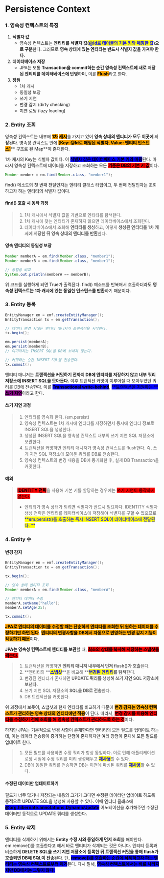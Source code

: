 # Persistence Context

### 1. 영속성 컨텍스트의 특징

1. **식별자 값**
   * 영속성 컨텍스트는 **엔티티를 식별자 값(**<mark style="color:blue;">**@Id로 테이블의 기본 키와 매핑한 값**</mark>**)으로 구분**한다. 그러므로 **영속 상태에 있는 엔티티는 반드시 식별자 값을 가져야 한다.**
2. **데이터베이스 저장**
   * JPA는 보통 **Transaction을 commit하는 순간 영속성 컨텍스트에 새로 저장된 엔티티를 데이터베이스에 반영**하며, 이를 <mark style="background-color:orange;">**Flush**</mark>라고 한다.
3. **장점**
   * 1차 캐시
   * 동일성 보장
   * 쓰기 지연
   * 변경 감지 (dirty checking)
   * 지연 로딩 (lazy loading)



### 2. Entity 조회

영속성 컨텍스트는 내부에 <mark style="background-color:orange;">**1차**</mark> <mark style="background-color:orange;"></mark><mark style="background-color:orange;">**캐시**</mark>를 가지고 있어 **영속 상태의 엔티티가 모두 이곳에 저장**된다. 영속성 컨텍스트 안에 <mark style="background-color:orange;">**\[Key: @Id로 매핑된 식별자, Value: 엔티티 인스턴스]**</mark>** 구조로 된 Map**이 존재한다.

1차 캐시의 Key는 식별자 값이다. 이 <mark style="background-color:blue;">**식별자 값은 데이터베이스 기본 키와 매핑**</mark>된다. 따라서 영속성 컨텍스트에 데이터를 저장하고 조회하는 모든 <mark style="background-color:red;">**기준은 DB의 기본 키 값**</mark>이다.

```java
Member member = em.find(Member.class, "member1");
```

find() 메소드의 첫 번째 전달인자는 엔티티 클래스 타입이고, 두 번째 전달인자는 조회하고자 하는 엔티티의 식별자 값이다.

#### find() 호출 시 동작 과정

> 1. 1차 캐시에서 식별자 값을 기반으로 엔티티를 탐색한다.
> 2. 1차 캐시에 찾는 엔티티가 존재하지 않으면 데이터베이스에서 조회한다.
> 3. 데이터베이스에서 조회해 **엔티티를 생성**하고, 이렇게 **생성된 엔티티를 1차 캐시에 저장한 뒤 영속 상태의 엔티티를 반환**한다.

#### 영속 엔티티의 동일성 보장

```java
Member memberA = em.find(Member.class, "member1");
Member memberB = em.find(Member.class, "member1");

// 동일성 비교
System.out.println(memberA == memberB);
```

위 코드를 실행하게 되면 True가 출력된다. find() 메소드를 반복해서 호출하더라도 **영속성 컨텍스트는 1차 캐시에 있는 동일한 인스턴스를 반환**하기 때문이다.



### 3. Entity 등록

```java
EntityManager em = emf.createEntityManager();
EntityTransaction tx = em.getTransaction();

// 데이터 변경 시에는 엔티티 매니저가 트랜잭션을 시작한다.
tx.begin();

em.persist(memberA);
em.persist(memberB);
// 여기까지는 INSERT SQL을 DB에 보내지 않는다.

// 커밋하는 순간 INSERT SQL을 전송한다.
tx.commit();
```

엔티티 매니저는 **트랜잭션을 커밋하기 전까지 DB에 엔티티를 저장하지 않고 내부 쿼리 저장소에 INSERT SQL을 모아둔다.** 이후 트랜잭션 커밋이 이루어질 때 모아두었던 쿼리를 DB에 전송한다. 이를 <mark style="background-color:blue;">**Transactional write-behind**</mark>, <mark style="background-color:blue;">**트랜잭션을 지원하는 **</mark><mark style="background-color:purple;">**쓰기 지연**</mark>이라고 한다.

#### 쓰기 지연 과정

> 1. 엔티티를 영속화 한다. (em.persist)
> 2. 영속성 컨텍스트는 1차 캐시에 엔티티를 저장하면서 동시에 엔티티 정보로 INSERT SQL을 생성한다.
> 3. 생성된 INSERT SQL을 영속성 컨텍스트 내부의 쓰기 지연 SQL 저장소에 보관한다.
> 4. 트랜잭션을 커밋하면 엔티티 매니저가 영속성 컨텍스트를 flush한다. 즉, 쓰기 지연 SQL 저장소에 모아둔 쿼리를 DB로 전송한다.
> 5. 영속성 컨텍스트의 변경 내용을 DB에 동기화한 후, 실제 DB Transaction을 커밋한다.

#### 예외

> <mark style="background-color:red;">**IDENTITY 전략**</mark>을 사용해 기본 키를 할당하는 경우에는 <mark style="background-color:red;">쓰기 지연이 동작하지 않는다.</mark>
>
> * 엔티티가 영속 상태가 되려면 식별자가 반드시 필요하다. IDENTITY 식별자 생성 전략은 엔티티를 데이터베이스에 저장해야 식별자를 구할 수 있으므로 <mark style="color:blue;">**em.persist()를 호출하는 즉시 INSERT SQL이 데이터베이스에 전달된다. **</mark>

### 4. Entity 수

#### 변경 감지

```java
EntityManager em = emf.createEntityManager();
EntityTransaction tx = em.getTransaction();

tx.begin();

// 영속 상태 엔티티 조회
Member memberA = em.find(Member.class, "memberA");

// 엔티티 데이터 수정
memberA.setName("hello");
memberA.setAge(25);

tx.commit();
```

<mark style="background-color:orange;">**JPA로 엔티티의 데이터를 수정할 때는 단순하게 엔티티를 조회한 뒤 원하는 데이터를 수정하기만 하면 된다**</mark>. <mark style="background-color:orange;">**엔티티의 변경사항을 DB에서 자동으로 반영하는 변경 감지 기능이 작동하기 때문**</mark>이다.

**JPA는 영속성 컨텍스트에 엔티티를 보관**할 때, <mark style="background-color:red;">**최초의 상태를 복사해 저장하는 스냅샷을 찍는다.**</mark>&#x20;

> 1. 트랜잭션을 커밋하면 **엔티티 매니저 내부에서 먼저 flush()가 호출**된다.
> 2. **엔티티와 **<mark style="color:blue;">**스냅샷**</mark>**을 비교해 **<mark style="color:blue;">**변경된 엔티티**</mark>**를 탐색**한다.
> 3. 변경된 엔티티가 존재하면 **UPDATE 쿼리를 생성해 쓰기 지연 SQL 저장소에 보낸다.**
> 4. 쓰기 지연 SQL 저장소의 **SQL을 DB로 전송**한다.
> 5. DB 트랜잭션을 커밋한다.

위 과정에서 보듯이, 스냅샷과 현재 엔티티를 비교하기 때문에 <mark style="background-color:orange;">**변경 감지는 영속성 컨텍스트가 관리하는 영속 상태의 엔티티에만 적용**</mark>이 된다. 따라서, <mark style="background-color:red;">**변경 감지를 이용해 엔티티를 수정하기 전에 조회를 해 영속성 컨텍스트가 관리하도록 하는 것**</mark>이다.

하지만 JPA는 기본적으로 변경 사항이 존재한다면 엔티티의 모든 필드를 업데이트 하는데, 이는 데이터 전송량이 증가하는 단점이 존재하지만 여러 장점이 존재해 모든 필드를 업데이트 한다.

> 1. 모든 필드를 사용하면 수정 쿼리가 항상 동일하다. 이로 인해 애플리케이션 로딩 시점에 수정 쿼리를 미리 생성해두고 <mark style="color:blue;">**재사용**</mark>할 수 있다.
> 2. DB에 동일한 쿼리를 전송하면 DB는 이전에 파싱된 쿼리를 <mark style="color:blue;">**재사용**</mark>할 수 있다.



#### 수정된 데이터만 업데이트하기

필드가 너무 많거나 저장되는 내용의 크기가 크다면 수정된 데이터만 업데이트 하도록 동적으로 UPDATE SQL을 생성해 사용할 수 있다. 이때 엔티티 클래스에 <mark style="background-color:blue;">**@org.hibernate.annotations.DynamicUpdate**</mark> 어노테이션을 추가해주면 수정된 데이터만 동적으로 UPDATE 쿼리를 생성한다.



### 5. Entity 삭제

엔티티를 삭제하기 위해서는 **Entity 수정 시와 동일하게 먼저 조회**를 해야한다. em.remove()를 호출한다고 해서 바로 엔티티가 삭제되는 것은 아니다. 엔티티 등록과 비슷하게 **DELETE SQL을 쓰기 지연 저장소에 등록한 뒤 트랜잭션 커밋을 통해 flush가 호출되면 DB에 SQL이 전송**된다. 단, <mark style="background-color:blue;">**remove()를 호출하는 순간에 삭제하고자 하는 엔티티는 영속성 컨텍스트로부터 제거**</mark>된다. 다시 말해, <mark style="background-color:blue;">**영속성 컨텍스트에서는 바로 사라지지만 DB에서는 그렇지 않다.**</mark>
